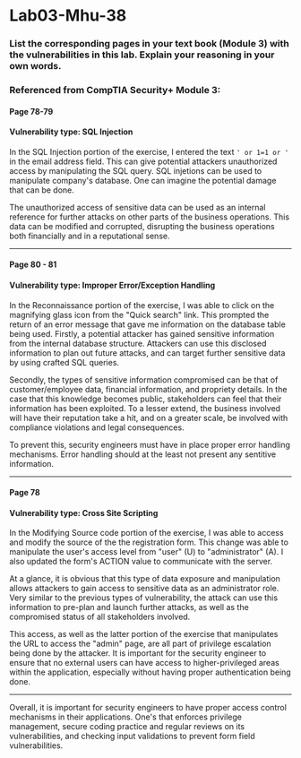# Lab03-Mhu-38

###  List the corresponding pages in your text book (Module 3) with the vulnerabilities in this lab. Explain your reasoning in your own words.





### Referenced from CompTIA Security+ Module 3:

####  Page 78-79
#### Vulnerability type: SQL Injection
In the SQL Injection portion of the exercise, I entered the text `' or 1=1 or '` in the email address field. This can give potential attackers unauthorized access by manipulating the SQL query. SQL injetions can be used to manipulate company's database. One can imagine the potential damage that can be done.

The unauthorized access of sensitive data can be used as an internal reference for further attacks on other parts of the business operations. This data can be modified and corrupted, disrupting the business operations both financially and in a reputational sense.

----

#### Page 80 - 81 
#### Vulnerability type: Improper Error/Exception Handling
In the Reconnaissance portion of the exercise, I was able to click on the magnifying glass icon from the "Quick search" link. This prompted the return of an error message that gave me information on the database table being used. Firstly, a potential attacker has gained sensitive information from the internal database structure. Attackers can use this disclosed information to plan out future attacks, and can target further sensitive data by using crafted SQL queries. 

Secondly, the types of sensitive information compromised can be that of customer/employee data, financial information, and propriety details. In the case that this knowledge becomes public, stakeholders can feel that their information has been exploited. To a lesser extend, the business involved will have their reputation take a hit, and on a greater scale, be involved with compliance violations and legal consequences. 

To prevent this, security engineers must have in place proper error handling mechanisms. Error handling should at the least not present any sentitive information.

----
#### Page 78
#### Vulnerability type: Cross Site Scripting 
In the Modifying Source code portion of the exercise, I was able to access and modify the source of the the registration form. This change was able to manipulate the user's access level from "user" (U) to "administrator" (A). I also updated the form's ACTION value to communicate with the server. 

At a glance, it is obvious that this type of data exposure and manipulation allows attackers to gain access to sensitive data as an administrator role. Very similar to the previous types of vulnerability, the attack can use this information to pre-plan and launch further attacks, as well as the compromised status of all stakeholders involved. 

This access, as well as the latter portion of the exercise that manipulates the URL to access the "admin" page, are all part of privilege escalation being done by the attacker. It is important for the security engineer to ensure that no external users can have access to higher-privileged areas within the application, especially without having proper authentication being done. 

----

Overall, it is important for security engineers to have proper access control mechanisms in their applications. One's that enforces privilege management, secure coding practice and regular reviews on its vulnerabilities, and checking input validations to prevent form field vulnerabilities. 
